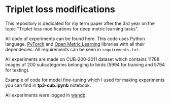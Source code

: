 # Triplet loss modifications

This repository is dedicated for my term paper after the 3rd year on the topic "Triplet loss modifications for deep metric learning tasks".

All code of experiments can be found here. This code uses Python language, [PyTorch](https://pytorch.org) and [Open Metric Learning](https://github.com/OML-Team/open-metric-learning) libraries with all their dependecies. All requirements can be seen in `requirements.txt`.

All experiments are made on CUB-200-2011 dataset which contains 11788 images of 200 subcategories belonging to birds (5994 for training and 5794 for testing). 

Example of code for model fine-tuning which I used for making experiments you can find in **tp3-cub.ipynb** notebook. 

All experiments were logged in [wandb](https://wandb.ai/nik-fedorov/TP3).
